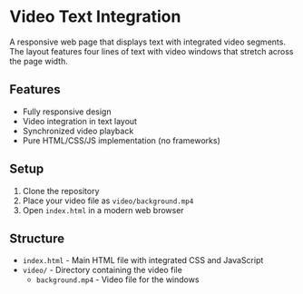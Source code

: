 # Video Text Integration

A responsive web page that displays text with integrated video segments. The layout features four lines of text with video windows that stretch across the page width.

## Features

- Fully responsive design
- Video integration in text layout
- Synchronized video playback
- Pure HTML/CSS/JS implementation (no frameworks)

## Setup

1. Clone the repository
2. Place your video file as `video/background.mp4`
3. Open `index.html` in a modern web browser

## Structure

- `index.html` - Main HTML file with integrated CSS and JavaScript
- `video/` - Directory containing the video file
  - `background.mp4` - Video file for the windows
